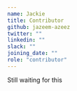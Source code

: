 ```yaml
---
name: Jackie
title: Contributor
github: jazeem-azeez
twitter: ""
linkedin: ""
slack: ""
joining_date: ""
role: "contributor"
---
```


Still waiting for this
